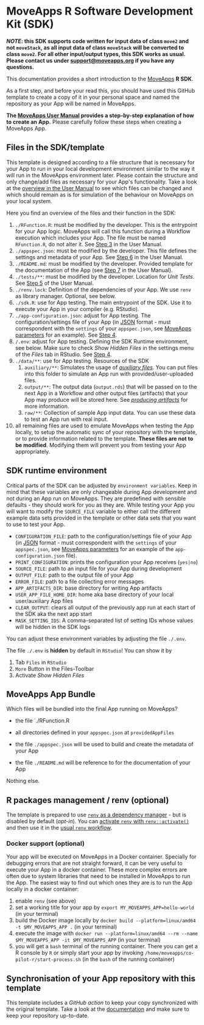 # MoveApps R Software Development Kit (SDK)

***NOTE*: this SDK supports code written for input data of class `move2` and not `moveStack`, as all input data of class `moveStack` will be converted to class `move2`. For all other input/output types, this SDK works as usual. Please contact us under support@moveapps.org if you have any questions.**

This documentation provides a short introduction to the [MoveApps](https://www.moveapps.org) **R SDK**.

As a first step, and before your read this, you should have used this GitHub template to create a copy of it in your personal space and named the repository as your App will be named in MoveApps.

**The [MoveApps User Manual](https://docs.moveapps.org/#/create_app) provides a step-by-step explanation of how to create an App.** Please carefully follow these steps when creating a MoveApps App.


## Files in the SDK/template

This template is designed according to a file structure that is necessary for your App to run in your local development environment similar to the way it will run in the MoveApps environment later. Please contain the structure and only change/add files as necessary for your App's functionality. Take a look at the [overview in the User Manual](https://docs.moveapps.org/#/create_app) to see which files can be changed and which should remain as is for simulation of the behaviour on MoveApps on your local system.

Here you find an overview of the files and their function in the SDK:

1. `./RFunction.R`: must be modified by the developer. This is the entrypoint for your App logic. MoveApps will call this function during a Workflow execution which includes your App. The file must be named `RFunction.R`, do not alter it. See [Step 3](https://docs.moveapps.org/#/create_app#step-3-develop-the-app-code-locally-within-the-template) in the User Manual.
1. `./appspec.json`: must be modified by the developer. This file defines the settings and metadata of your App. See [Step 6](https://docs.moveapps.org/#/create_app?id=step-6-write-app-specifications) in the User Manual.
1. `./README.md`: must be modified by the developer. Provided template for the documentation of the App (see [Step 7](https://docs.moveapps.org/#/create_app?id=step-7-write-a-documentation-file) in the User Manual).
1. `./tests/**`: must be modified by the developer. Location for *Unit Tests*. See [Step 5](https://docs.moveapps.org/#/create_app?id=step-5-unit-tests) of the User Manual.
1. `./renv.lock`: Definition of the dependencies of your App. We use `renv` as library manager. Optional, see below.
1. `./sdk.R`: use for App testing. The main entrypoint of the SDK. Use it to execute your App in your compiler (e.g. RStudio).
1. `./app-configuration.json`: adjust for App testing. The configuration/settings file of your App (in [JSON](https://www.w3schools.com/js/js_json_intro.asp) format - must correspondent with the `settings` of your `appspec.json`, see [MoveApps parameters](https://docs.moveapps.org/#/copilot-r-sdk.md#moveapps-parameters) for an example). See [Step 4](https://docs.moveapps.org/#/create_app?id=step-4-test-your-app-locally).
1. `/.env`: adjust for App testing. Defining the SDK Runtime environment, see below. Make sure to check _Show Hidden Files_ in the settings menu of the _Files_ tab in RStudio. See [Step 4](https://docs.moveapps.org/#/create_app?id=step-4-test-your-app-locally).
1. `./data/**`: use for App testing. Resources of the SDK
   1. `auxiliary/**`: Simulates the usage of [*auxiliary files*](https://docs.moveapps.org/#/auxiliary). You can put files into this folder to simulate an App run with provided/user-uploaded files. 
   1. `output/**`: The output data (`output.rds`) that will be passed on to the next App in a Workflow and other output files (artifacts) that your App may produce will be stored here. See [*producing artifacts*](https://docs.moveapps.org/#/copilot-r-sdk?id=producing-artefacts) for more information.
   1. `raw/**`: Collection of sample App input data. You can use these data to test an App run with real input.
1. all remaining files are used to emulate MoveApps when testing the App locally, to setup the automatic sync of your repository with the template, or to provide information related to the template. **These files are not to be modified**. Modifying them will prevent you from testing your App appropriately. 

## SDK runtime environment

Critical parts of the SDK can be adjusted by `environment variables`. Keep in mind that these variables are only changeable during App development and not during an App run on MoveApps. They are predefined with sensible defaults - they should work for you as they are. While testing your App you will want to modify the `SOURCE_FILE` variable to either call the different example data sets provided in the template or other data sets that you want to use to test your App.

- `CONFIGURATION_FILE`: path to the configuration/settings file of your App (in [JSON](https://www.w3schools.com/js/js_json_intro.asp) format - must correspondent with the `settings` of your `appspec.json`, see [MoveApps parameters](https://docs.moveapps.org/#/copilot-r-sdk.md#moveapps-parameters) for an example of the `app-configuration.json` file).
- `PRINT_CONFIGURATION`: prints the configuration your App receives (`yes|no`)
- `SOURCE_FILE`: path to an input file for your App during development
- `OUTPUT_FILE`: path to the output file of your App
- `ERROR_FILE`: path to a file collecting error messages
- `APP_ARTIFACTS_DIR`: base directory for writing App artifacts
- `USER_APP_FILE_HOME_DIR`: home aka base directory of your local user/auxiliary App files
- `CLEAR_OUTPUT`: clears all output of the previously app run at each start of the SDK aka the next app start
- `MASK_SETTING_IDS`: A comma-separated list of setting IDs whose values will be hidden in the SDK logs

You can adjust these environment variables by adjusting the file `./.env`.

The file `./.env` is **hidden** by default in `RStudio`! You can show it by

1. Tab `Files` in `RStudio`
1. `More` Button in the Files-Toolbar
1. Activate _Show Hidden Files_

## MoveApps App Bundle

Which files will be bundled into the final App running on MoveApps?

- the file `./RFunction.R
- all directories defined in your `appspec.json` at `providedAppFiles`

- the file `./appspec.json` will be used to build and create the metadata of your App
- the file `./README.md` will be reference to for the documentation of your App

Nothing else.


## R packages management / renv (optional)

The template is prepared to use [`renv` as a dependency manager](https://rstudio.github.io/renv/articles/renv.html) - but is disabled by default (_opt-in_).
You can [activate `renv` with `renv::activate()`](https://rstudio.github.io/renv/articles/renv.html#uninstalling-renv) and then use it in the [usual `renv` workflow](https://rstudio.github.io/renv/articles/renv.html#workflow).


### Docker support (optional)

Your app will be executed on MoveApps in a Docker container. Specially for debugging errors that are not straight forward, it can be very useful to execute your App in a docker container. These more complex errors are often due to system libraries that need to be installed in MoveApps to run the App. The easiest way to find out which ones they are is to run the App locally in a docker container:


1. enable `renv` (see above)
1. set a working title for your app by `export MY_MOVEAPPS_APP=hello-world` (in your terminal)
1. build the Docker image locally by `docker build --platform=linux/amd64 -t $MY_MOVEAPPS_APP .` (in your terminal)
1. execute the image with `docker run --platform=linux/amd64 --rm --name $MY_MOVEAPPS_APP -it $MY_MOVEAPPS_APP` (in your terminal)
1. you will get a `bash` terminal of the running container. There you can get a R console by `R` or simply start your app by invoking `/home/moveapps/co-pilot-r/start-process.sh` (in the `bash` of the running container)


## Synchronisation of your App repository with this template

This template includes a _GitHub action_ to keep your copy synchronized with the original template. Take a look at the [documentation](https://docs.moveapps.org/#/manage_Rapp_github?id=keep-your-repositories-up-to-date-sync-with-templates) and make sure to keep your repository up-to-date.
